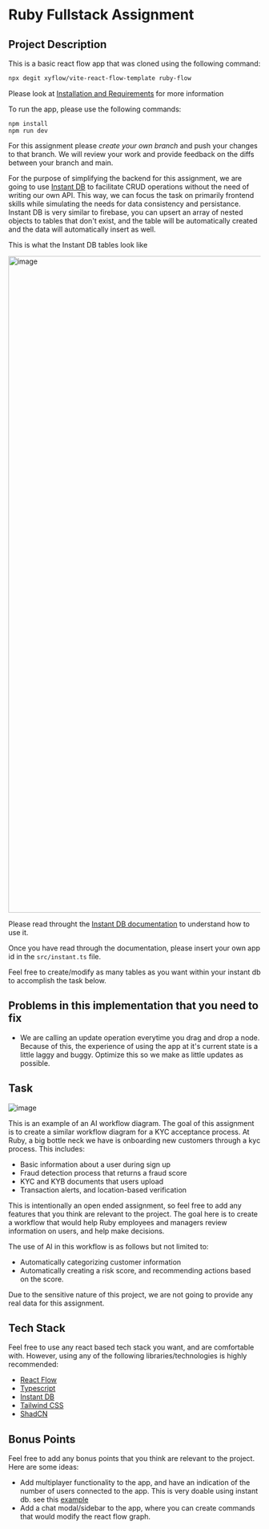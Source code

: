 # Ruby Fullstack Assignment

## Project Description

This is a basic react flow app that was cloned using the following command:

```bash
npx degit xyflow/vite-react-flow-template ruby-flow
```

Please look at [Installation and Requirements](https://reactflow.dev/learn/getting-started/installation-and-requirements) for more information

To run the app, please use the following commands:

```
npm install
npm run dev
```

For this assignment please _create your own branch_ and push your changes to that branch. We will review your work and provide feedback on the diffs between your branch and main.

For the purpose of simplifying the backend for this assignment, we are going to use [Instant DB](https://www.instantdb.com/) to facilitate CRUD operations without the need of writing our own API. This way, we can focus the task on primarily frontend skills while simulating the needs for data consistency and persistance. Instant DB is very similar to firebase, you can upsert an array of nested objects to tables that don't exist, and the table will be automatically created and the data will automatically insert as well.

This is what the Instant DB tables look like

<img width="1311" alt="image" src="https://github.com/user-attachments/assets/3bf48d47-bdcc-405a-b61c-660c012a1cfa">

Please read throught the [Instant DB documentation](https://www.instantdb.com/docs) to understand how to use it.

Once you have read through the documentation, please insert your own app id in the `src/instant.ts` file.

Feel free to create/modify as many tables as you want within your instant db to accomplish the task below.

## Problems in this implementation that you need to fix

- We are calling an update operation everytime you drag and drop a node. Because of this, the experience of using the app at it's current state is a little laggy and buggy. Optimize this so we make as little updates as possible.

## Task

![image](https://github.com/user-attachments/assets/163cb439-3b78-4322-a7c4-c0382c8c7749)

This is an example of an AI workflow diagram. The goal of this assignment is to create a similar workflow diagram for a KYC acceptance process. At Ruby, a big bottle neck we have is onboarding new customers through a kyc process. This includes:

- Basic information about a user during sign up
- Fraud detection process that returns a fraud score
- KYC and KYB documents that users upload
- Transaction alerts, and location-based verification

This is intentionally an open ended assignment, so feel free to add any features that you think are relevant to the project. The goal here is to create a workflow that would help Ruby employees and managers review information on users, and help make decisions.

The use of AI in this workflow is as follows but not limited to:

- Automatically categorizing customer information
- Automatically creating a risk score, and recommending actions based on the score.

Due to the sensitive nature of this project, we are not going to provide any real data for this assignment.

## Tech Stack

Feel free to use any react based tech stack you want, and are comfortable with. However, using any of the following libraries/technologies is highly recommended:

- [React Flow](https://reactflow.dev/)
- [Typescript](https://www.typescriptlang.org/)
- [Instant DB](https://www.instantdb.com/)
- [Tailwind CSS](https://tailwindcss.com/)
- [ShadCN](https://ui.shadcn.com/)

## Bonus Points

Feel free to add any bonus points that you think are relevant to the project. Here are some ideas:

- Add multiplayer functionality to the app, and have an indication of the number of users connected to the app. This is very doable using instant db. see this [example](https://www.instantdb.com/examples?app=67d6a4bd-2be0-4590-8f05-9dde6498f8f6#5-reactions)
- Add a chat modal/sidebar to the app, where you can create commands that would modify the react flow graph.
